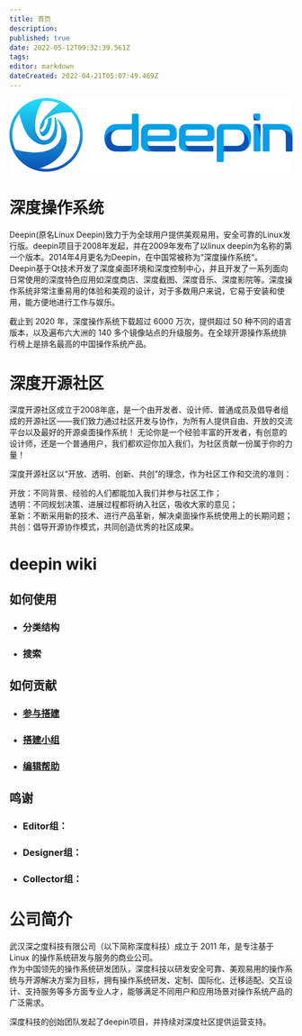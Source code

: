 ```yaml
---
title: 首页
description: 
published: true
date: 2022-05-12T09:32:39.561Z
tags: 
editor: markdown
dateCreated: 2022-04-21T05:07:49.469Z
---
```


![logo抠图1.png](/logo%E6%8A%A0%E5%9B%BE1.png)

# 深度操作系统

Deepin(原名Linux Deepin)致力于为全球用户提供美观易用，安全可靠的Linux发行版。deepin项目于2008年发起，并在2009年发布了以linux deepin为名称的第一个版本。2014年4月更名为Deepin，在中国常被称为“深度操作系统“。  
Deepin基于Qt技术开发了深度桌面环境和深度控制中心，并且开发了一系列面向日常使用的深度特色应用如深度商店、深度截图、深度音乐、深度影院等。深度操作系统非常注重易用的体验和美观的设计，对于多数用户来说，它易于安装和使用，能方便地进行工作与娱乐。

截止到 2020 年，深度操作系统下载超过 6000 万次，提供超过 50 种不同的语言版本，以及遍布六大洲的 140 多个镜像站点的升级服务。在全球开源操作系统排行榜上是排名最高的中国操作系统产品。

# 深度开源社区

深度开源社区成立于2008年底，是一个由开发者、设计师、普通成员及倡导者组成的开源社区——我们致力通过社区开发与协作，为所有人提供自由、开放的交流平台以及最好的开源桌面操作系统！ 无论你是一个经验丰富的开发者，有创意的设计师，还是一个普通用户，我们都欢迎你加入我们，为社区贡献一份属于你的力量！

深度开源社区以“开放、透明、创新、共创”的理念，作为社区工作和交流的准则：

开放：不同背景、经验的人们都能加入我们并参与社区工作；  
透明：不同规划决策、进展过程都将纳入社区，吸收大家的意见；  
革新：不断采用新的技术、进行产品革新，解决桌面操作系统使用上的长期问题；  
共创：倡导开源协作模式，共同创造优秀的社区成果。

# deepin wiki

## 如何使用

-   ### 分类结构
    
-   ### 搜索
    

## 如何贡献

-   ### [参与搭建](/zh/%E5%85%B3%E4%BA%8EDeepin/Deepin_Wiki/%E5%8F%82%E4%B8%8E%E6%90%AD%E5%BB%BA)
    
-   ### [搭建小组](/zh/%E5%85%B3%E4%BA%8EDeepin/Deepin_Wiki/%E6%90%AD%E5%BB%BA%E5%B0%8F%E7%BB%84)
    
-   ### [编辑帮助](/zh/%E5%85%B3%E4%BA%8EDeepin/Deepin_Wiki/%E7%BC%96%E8%BE%91%E5%B8%AE%E5%8A%A9)
    

## 鸣谢

-   ### Editor组：
    
-   ### Designer组：
    
-   ### Collector组：
    

# 公司简介

武汉深之度科技有限公司（以下简称深度科技）成立于 2011 年，是专注基于 Linux 的操作系统研发与服务的商业公司。  
作为中国领先的操作系统研发团队，深度科技以研发安全可靠、美观易用的操作系统与开源解决方案为目标，拥有操作系统研发、定制、国际化、迁移适配、交互设计、支持服务等多方面专业人才，能够满足不同用户和应用场景对操作系统产品的广泛需求。

深度科技的创始团队发起了deepin项目，并持续对深度社区提供运营支持。